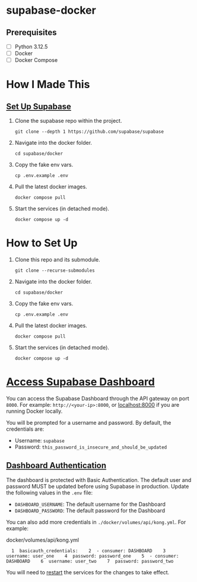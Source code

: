 # supabase-docker
## Prerequisites
- [ ] Python 3.12.5
- [ ] Docker
- [ ] Docker Compose
# How I Made This
## [Set Up Supabase](https://supabase.com/docs/guides/self-hosting/docker)
1. Clone the supabase repo within the project.
	```
	git clone --depth 1 https://github.com/supabase/supabase
	```
2. Navigate into the docker folder.
	```
	cd supabase/docker
	```
1. Copy the fake env vars.
	```
	cp .env.example .env
	```
4. Pull the latest docker images.
	```
	docker compose pull
	```
5. Start the services (in detached mode).
	```
	docker compose up -d
	```
# How to Set Up
1. Clone this repo and its submodule.
	```
	git clone --recurse-submodules
	```
2. Navigate into the docker folder.
	```
	cd supabase/docker
	```
1. Copy the fake env vars.
	```
	cp .env.example .env
	```
4. Pull the latest docker images.
	```
	docker compose pull
	```
5. Start the services (in detached mode).
	```
	docker compose up -d
	```
# [Access Supabase Dashboard](https://supabase.com/docs/guides/self-hosting/docker#accessing-supabase-dashboard)
You can access the Supabase Dashboard through the API gateway on port `8000`. For example: `http://<your-ip>:8000`, or [localhost:8000](http://localhost:8000/) if you are running Docker locally.

You will be prompted for a username and password. By default, the credentials are:
- Username: `supabase`
- Password: `this_password_is_insecure_and_should_be_updated`
## [Dashboard Authentication](https://supabase.com/docs/guides/self-hosting/docker#dashboard-authentication)

The dashboard is protected with Basic Authentication. The default user and password MUST be updated before using Supabase in production. Update the following values in the `.env` file:

- `DASHBOARD_USERNAME`: The default username for the Dashboard
- `DASHBOARD_PASSWORD`: The default password for the Dashboard

You can also add more credentials in `./docker/volumes/api/kong.yml`. For example:

docker/volumes/api/kong.yml

`   1  basicauth_credentials:    2  - consumer: DASHBOARD    3  username: user_one    4  password: password_one    5  - consumer: DASHBOARD    6  username: user_two    7  password: password_two            `

You will need to [restart](https://supabase.com/docs/guides/self-hosting/docker#restarting-all-services) the services for the changes to take effect.